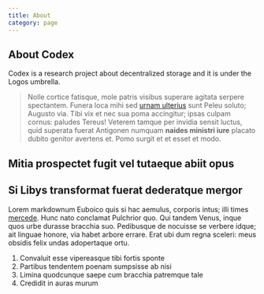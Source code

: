 ```yaml
---
title: About
category: page
---
```

## About Codex

Codex is a research project about decentralized storage and it is under the Logos umbrella.

> Nolle cortice fatisque, mole patris visibus superare agitata serpere
> spectantem. Funera loca mihi sed [urnam
> ulterius](http://tectus.net/additisveniam) sunt Peleu soluto; Augusto via.
> Tibi vix et nec sua poma accingitur; ipsas culpam cornus: paludes Tereus!
> Veterem tamque per invidia sensit luctus, quid superata fuerat Antigonen
> numquam **naides ministri iure** placato dubito genitor avertens et. Pomo
> surgit et et esset et modo.

## Mitia prospectet fugit vel tutaeque abiit opus

## Si Libys transformat fuerat dederatque mergor

Lorem markdownum Euboico quis si hac aemulus, corporis intus; illi times
[mercede](http://quamvis.org/indeproxima.html). Hunc nato conclamat Pulchrior
quo. Qui tandem Venus, inque quos urbe durasse bracchia suo. Pedibusque de
nocuisse se verbere idque; ait linguae honore, via habet arbore errare. Erat ubi
dum regna sceleri: meus obsidis felix undas adopertaque ortu.

1. Convaluit esse vipereasque tibi fortis sponte
2. Partibus tendentem poenam sumpsisse ab nisi
3. Limina quodcunque saepe cum bracchia patremque tale
4. Credidit in auras murum


